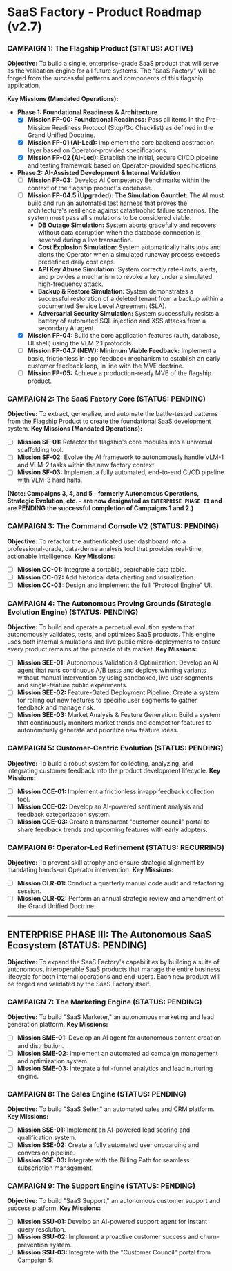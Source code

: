 # SaaS Factory - Product Roadmap (v2.7)

### CAMPAIGN 1: The Flagship Product (STATUS: ACTIVE)
**Objective:** To build a single, enterprise-grade SaaS product that will serve as the validation engine for all future systems. The "SaaS Factory" will be forged from the successful patterns and components of this flagship application.

**Key Missions (Mandated Operations):**

* **Phase 1: Foundational Readiness & Architecture**
    * [X] **Mission FP-00: Foundational Readiness:** Pass all items in the Pre-Mission Readiness Protocol (Stop/Go Checklist) as defined in the Grand Unified Doctrine.
    * [X] **Mission FP-01 (AI-Led):** Implement the core backend abstraction layer based on Operator-provided specifications.
    * [X] **Mission FP-02 (AI-Led):** Establish the initial, secure CI/CD pipeline and testing framework based on Operator-provided specifications.
* **Phase 2: AI-Assisted Development & Internal Validation**
    * [ ] **Mission FP-03:** Develop AI Competency Benchmarks within the context of the flagship product's codebase.
    * [ ] **Mission FP-04.5 (Upgraded): The Simulation Gauntlet:** The AI must build and run an automated test harness that proves the architecture's resilience against catastrophic failure scenarios. The system must pass all simulations to be considered viable.
        * **DB Outage Simulation:** System aborts gracefully and recovers without data corruption when the database connection is severed during a live transaction.
        * **Cost Explosion Simulation:** System automatically halts jobs and alerts the Operator when a simulated runaway process exceeds predefined daily cost caps.
        * **API Key Abuse Simulation:** System correctly rate-limits, alerts, and provides a mechanism to revoke a key under a simulated high-frequency attack.
        * **Backup & Restore Simulation:** System demonstrates a successful restoration of a deleted tenant from a backup within a documented Service Level Agreement (SLA).
        * **Adversarial Security Simulation:** System successfully resists a battery of automated SQL injection and XSS attacks from a secondary AI agent.
    * [X] **Mission FP-04:** Build the core application features (auth, database, UI shell) using the VLM 2.1 protocols.
    * [ ] **Mission FP-04.7 (NEW): Minimum Viable Feedback:** Implement a basic, frictionless in-app feedback mechanism to establish an early customer feedback loop, in line with the MVE doctrine.
    * [ ] **Mission FP-05:** Achieve a production-ready MVE of the flagship product.

### CAMPAIGN 2: The SaaS Factory Core (STATUS: PENDING)
**Objective:** To extract, generalize, and automate the battle-tested patterns from the Flagship Product to create the foundational SaaS development system.
**Key Missions (Mandated Operations):**
* [ ] **Mission SF-01:** Refactor the flagship's core modules into a universal scaffolding tool.
* [ ] **Mission SF-02:** Evolve the AI framework to autonomously handle VLM-1 and VLM-2 tasks within the new factory context.
* [ ] **Mission SF-03:** Implement a fully automated, end-to-end CI/CD pipeline with VLM-3 hard halts.

**(Note: Campaigns 3, 4, and 5 - formerly Autonomous Operations, Strategic Evolution, etc. - are now designated as `ENTERPRISE PHASE II` and are PENDING the successful completion of Campaigns 1 and 2.)**

### CAMPAIGN 3: The Command Console V2 (STATUS: PENDING)
**Objective:** To refactor the authenticated user dashboard into a professional-grade, data-dense analysis tool that provides real-time, actionable intelligence.
**Key Missions:**
* [ ] **Mission CC-01:** Integrate a sortable, searchable data table.
* [ ] **Mission CC-02:** Add historical data charting and visualization.
* [ ] **Mission CC-03:** Design and implement the full "Protocol Engine" UI.

### CAMPAIGN 4: The Autonomous Proving Grounds (Strategic Evolution Engine) (STATUS: PENDING)
**Objective:** To build and operate a perpetual evolution system that autonomously validates, tests, and optimizes SaaS products. This engine uses both internal simulations and live public micro-deployments to ensure every product remains at the pinnacle of its market.
**Key Missions:**
* [ ] **Mission SEE-01:** Autonomous Validation & Optimization: Develop an AI agent that runs continuous A/B tests and deploys winning variants without manual intervention by using sandboxed, live user segments and single-feature public experiments.
* [ ] **Mission SEE-02:** Feature-Gated Deployment Pipeline: Create a system for rolling out new features to specific user segments to gather feedback and manage risk.
* [ ] **Mission SEE-03:** Market Analysis & Feature Generation: Build a system that continuously monitors market trends and competitor features to autonomously generate and prioritize new feature ideas.

### CAMPAIGN 5: Customer-Centric Evolution (STATUS: PENDING)
**Objective:** To build a robust system for collecting, analyzing, and integrating customer feedback into the product development lifecycle.
**Key Missions:**
* [ ] **Mission CCE-01:** Implement a frictionless in-app feedback collection tool.
* [ ] **Mission CCE-02:** Develop an AI-powered sentiment analysis and feedback categorization system.
* [ ] **Mission CCE-03:** Create a transparent "customer council" portal to share feedback trends and upcoming features with early adopters.

### CAMPAIGN 6: Operator-Led Refinement (STATUS: RECURRING)
**Objective:** To prevent skill atrophy and ensure strategic alignment by mandating hands-on Operator intervention.
**Key Missions:**
* [ ] **Mission OLR-01:** Conduct a quarterly manual code audit and refactoring session.
* [ ] **Mission OLR-02:** Perform an annual strategic review and amendment of the Grand Unified Doctrine.

---
## ENTERPRISE PHASE III: The Autonomous SaaS Ecosystem (STATUS: PENDING)
**Objective:** To expand the SaaS Factory's capabilities by building a suite of autonomous, interoperable SaaS products that manage the entire business lifecycle for both internal operations and end-users. Each new product will be forged and validated by the SaaS Factory itself.

### CAMPAIGN 7: The Marketing Engine (STATUS: PENDING)
**Objective:** To build "SaaS Marketer," an autonomous marketing and lead generation platform.
**Key Missions:**
* [ ] **Mission SME-01:** Develop an AI agent for autonomous content creation and distribution.
* [ ] **Mission SME-02:** Implement an automated ad campaign management and optimization system.
* [ ] **Mission SME-03:** Integrate a full-funnel analytics and lead nurturing engine.

### CAMPAIGN 8: The Sales Engine (STATUS: PENDING)
**Objective:** To build "SaaS Seller," an automated sales and CRM platform.
**Key Missions:**
* [ ] **Mission SSE-01:** Implement an AI-powered lead scoring and qualification system.
* [ ] **Mission SSE-02:** Create a fully automated user onboarding and conversion pipeline.
* [ ] **Mission SSE-03:** Integrate with the Billing Path for seamless subscription management.

### CAMPAIGN 9: The Support Engine (STATUS: PENDING)
**Objective:** To build "SaaS Support," an autonomous customer support and success platform.
**Key Missions:**
* [ ] **Mission SSU-01:** Develop an AI-powered support agent for instant query resolution.
* [ ] **Mission SSU-02:** Implement a proactive customer success and churn-prevention system.
* [ ] **Mission SSU-03:** Integrate with the "Customer Council" portal from Campaign 5.